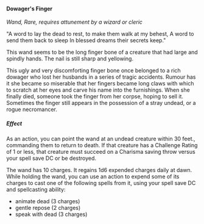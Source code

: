 #### Dowager's Finger
*Wand, Rare, requires attunement by a wizard or cleric*


"A word to lay the dead to rest, to make them walk at my behest, A word to send them back to sleep In blessed dreams their secrets keep."

This wand seems to be the long finger bone of a creature that had large and spindly hands. The nail is still sharp and yellowing.

This ugly and very discomforting finger bone once belonged to a rich dowager who lost her husbands in a series of tragic accidents. Rumour has it she became so miserable that her fingers became long claws with which to scratch at her eyes and carve his name into the furnishings. When she finally died, someone took the finger from her corpse, hoping to sell it. Sometimes the finger still appears in the possession of a stray undead, or a rogue necromancer.

##### Effect

As an action, you can point the wand at an undead creature within 30 feet., commanding them to return to death. If that creature has a Challenge Rating of 1 or less, that creature must succeed on a Charisma saving throw versus your spell save DC or be destroyed.

The wand has 10 charges. It regains 1d6 expended charges daily at dawn. While holding the wand, you can use an action to expend some of its charges to cast one of the following spells from it, using your spell save DC and spellcasting ability:
- animate dead (3 charges)
- gentle repose (2 charges)
- speak with dead (3 charges)